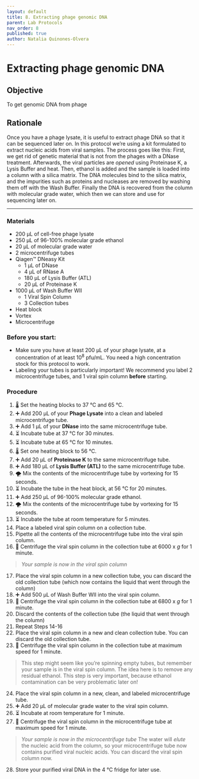 ```yaml
---
layout: default
title: 8. Extracting phage genomic DNA
parent: Lab Protocols
nav_order: 8
published: true
author: Natalia Quinones-Olvera
---
```


# Extracting phage genomic DNA

## Objective
To get genomic DNA from phage

## Rationale
Once you have a phage lysate, it is useful to extract phage DNA so that it can be sequenced later on. In this protocol we’re using a kit formulated to extract nucleic acids from viral samples. The process goes like this: First, we get rid of genetic material that is not from the phages with a DNase treatment. Afterwards, the viral particles are _opened_ using Proteinase K, a Lysis Buffer and heat. Then, ethanol is added and the sample is loaded into a column with a silica matrix. The DNA molecules bind to the silica matrix, and the impurities such as proteins and nucleases are removed by washing them off with the Wash Buffer. Finally the DNA is recovered from the column with molecular grade water, which then we can store and use for sequencing later on.

---

### Materials
- 200 μL of cell-free phage lysate
- 250 μL of 96-100% molecular grade ethanol
- 20 μL of molecular grade water 
- 2 microcentrifuge tubes
- Qiagen™ DNeasy Kit
    - 1 μL of DNase
    - 4 μL of RNase A
    - 180 μL of Lysis Buffer (ATL)
    - 20 μL of Proteinase K
- 1000 μL of Wash Buffer WII
    - 1 Viral Spin Column
    - 3 Collection tubes
- Heat block
- Vortex
- Microcentrifuge

### Before you start:
- Make sure you have at least 200 μL of your phage lysate, at a concentration of at least 10<sup>8</sup> pfu/mL. You need a high concentration stock for this protocol to work.
- Labeling your tubes is particularly important! We recommend you label 2 microcentrifuge tubes, and 1 viral spin column **before** starting.

### Procedure
1. 🌡️ Set the heating blocks to 37 ℃ and 65 ℃.
2. ➕ Add 200 μL of your **Phage Lysate** into a clean and labeled microcentrifuge tube.
3. ➕ Add 1 μL of your **DNase** into the same microcentrifuge tube.
4. ⏳ Incubate tube at 37 ℃ for 30 minutes.
5. ⏳ Incubate tube at 65 ℃ for 10 minutes.
6. 🌡️ Set one heating block to 56 ℃.
7. ➕ Add 20 μL of **Proteinase K** to the same microcentrifuge tube.
8. ➕ Add 180 μL of **Lysis Buffer (ATL)** to the same microcentrifuge tube.
9. 🌪 Mix the contents of the microcentrifuge tube by vortexing for 15 seconds.
10. ⏳ Incubate the tube in the heat block, at 56 ℃ for 20 minutes.
11. ➕ Add 250 μL of  96-100% molecular grade ethanol.
12. 🌪️ Mix the contents of the microcentrifuge tube by vortexing for 15 seconds.
13. ⏳ Incubate the tube at room temperature for 5 minutes.
14.    Place a labeled viral spin column on a collection tube.
15. Pipette all the contents of the microcentrifuge tube into the viral spin column.
16. 💫 Centrifuge the viral spin column in the collection tube at 6000 x _g_ for 1 minute.
> *Your sample is now in the viral spin column*
17. Place the viral spin column in a new collection tube, you can discard the old collection tube (which now contains the liquid that went through the column)
18. ➕ Add 500 μL of Wash Buffer WII into the viral spin column.
19. 💫 Centrifuge the viral spin column in the collection tube at 6800 x _g_ for 1 minute.
20. Discard the contents of the collection tube (the liquid that went through the column)
21. Repeat Steps 14-16
22. Place the viral spin column in a new and clean collection tube. You can discard the old collection tube.
23. 💫 Centrifuge the viral spin column in the collection tube at maximum speed for 1 minute.
> This step might seem like you’re spinning empty tubes, but remember your sample is in the viral spin column. The idea here is to remove any residual ethanol. This step is very important, because ethanol contamination can be very problematic later on!
24. Place the viral spin column in a new, clean, and labeled microcentrifuge tube.
25. ➕ Add 20 μL of molecular grade water to the viral spin column.
26. ⏳ Incubate at room temperature for 1 minute.
27. 💫 Centrifuge the viral spin column in the microcentrifuge tube at maximum speed for 1 minute. 
> *Your sample is now in the microcentrifuge tube* The water will _elute_ the nucleic acid from the column, so your microcentrifuge tube now contains purified viral nucleic acids. You can discard the viral spin column now.
28. Store your purified viral DNA in the 4 ℃ fridge for later use.
